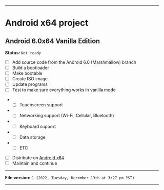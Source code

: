 
***

# Android x64 project

## Android 6.0x64 Vanilla Edition

**Status:** `Not ready`

- [ ] Add source code from the Android 6.0 (Marshmallow) branch
- [ ] Build a bootloader
- [ ] Make bootable
- [ ] Create ISO image
- [ ] Update programs
- [ ] Test to make sure everything works in vanilla mode
- - [ ] Touchscreen support
- - [ ] Networking support (Wi-Fi, Cellular, Bluetooth)
- - [ ] Keyboard support
- - [ ] Data storage
- - [ ] ETC
- [ ] Distribute on [Android x64](https://archive.org/details/@android-x64)
- [ ] Maintain and continue

***

**File version:** `1 (2022, Tuesday, December 13th at 3:27 pm PST)`

***
